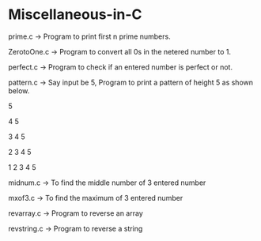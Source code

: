 # Miscellaneous-in-C

prime.c -> Program to print first n prime numbers.

ZerotoOne.c -> Program to convert all 0s in the netered number to 1.

perfect.c -> Program to check if an entered number is perfect or not.

pattern.c -> Say input be 5, Program to print a pattern of height 5 as shown below.

5

4 5

3 4 5

2 3 4 5

1 2 3 4 5

midnum.c -> To find the middle number of 3 entered number

mxof3.c -> To find the maximum of 3 entered number

revarray.c -> Program to reverse an array

revstring.c -> Program to reverse a string
